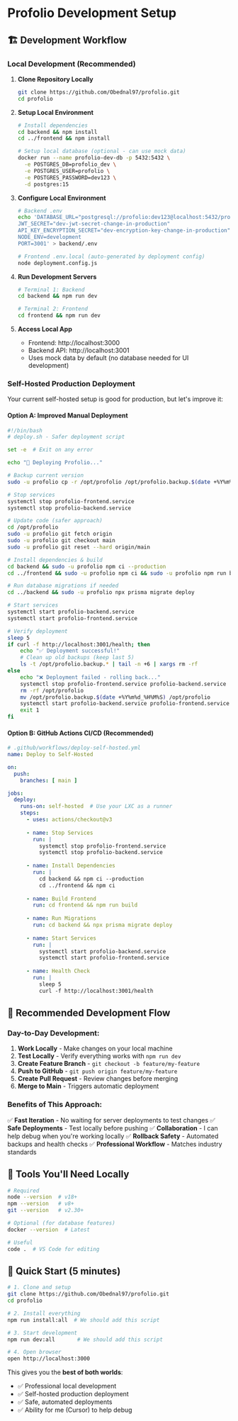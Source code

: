 # Profolio Development Setup

## 🏗️ **Development Workflow**

### **Local Development (Recommended)**

1. **Clone Repository Locally**
   ```bash
   git clone https://github.com/Obednal97/profolio.git
   cd profolio
   ```

2. **Setup Local Environment**
   ```bash
   # Install dependencies
   cd backend && npm install
   cd ../frontend && npm install
   
   # Setup local database (optional - can use mock data)
   docker run --name profolio-dev-db -p 5432:5432 \
     -e POSTGRES_DB=profolio_dev \
     -e POSTGRES_USER=profolio \
     -e POSTGRES_PASSWORD=dev123 \
     -d postgres:15
   ```

3. **Configure Local Environment**
   ```bash
   # Backend .env
   echo 'DATABASE_URL="postgresql://profolio:dev123@localhost:5432/profolio_dev"
   JWT_SECRET="dev-jwt-secret-change-in-production"
   API_KEY_ENCRYPTION_SECRET="dev-encryption-key-change-in-production"
   NODE_ENV=development
   PORT=3001' > backend/.env
   
   # Frontend .env.local (auto-generated by deployment config)
   node deployment.config.js
   ```

4. **Run Development Servers**
   ```bash
   # Terminal 1: Backend
   cd backend && npm run dev
   
   # Terminal 2: Frontend  
   cd frontend && npm run dev
   ```

5. **Access Local App**
   - Frontend: http://localhost:3000
   - Backend API: http://localhost:3001
   - Uses mock data by default (no database needed for UI development)

### **Self-Hosted Production Deployment**

Your current self-hosted setup is good for production, but let's improve it:

#### **Option A: Improved Manual Deployment**
```bash
#!/bin/bash
# deploy.sh - Safer deployment script

set -e  # Exit on any error

echo "🚀 Deploying Profolio..."

# Backup current version
sudo -u profolio cp -r /opt/profolio /opt/profolio.backup.$(date +%Y%m%d_%H%M%S)

# Stop services
systemctl stop profolio-frontend.service
systemctl stop profolio-backend.service

# Update code (safer approach)
cd /opt/profolio
sudo -u profolio git fetch origin
sudo -u profolio git checkout main
sudo -u profolio git reset --hard origin/main

# Install dependencies & build
cd backend && sudo -u profolio npm ci --production
cd ../frontend && sudo -u profolio npm ci && sudo -u profolio npm run build

# Run database migrations if needed
cd ../backend && sudo -u profolio npx prisma migrate deploy

# Start services
systemctl start profolio-backend.service
systemctl start profolio-frontend.service

# Verify deployment
sleep 5
if curl -f http://localhost:3001/health; then
    echo "✅ Deployment successful!"
    # Clean up old backups (keep last 5)
    ls -t /opt/profolio.backup.* | tail -n +6 | xargs rm -rf
else
    echo "❌ Deployment failed - rolling back..."
    systemctl stop profolio-frontend.service profolio-backend.service
    rm -rf /opt/profolio
    mv /opt/profolio.backup.$(date +%Y%m%d_%H%M%S) /opt/profolio
    systemctl start profolio-backend.service profolio-frontend.service
    exit 1
fi
```

#### **Option B: GitHub Actions CI/CD (Recommended)**
```yaml
# .github/workflows/deploy-self-hosted.yml
name: Deploy to Self-Hosted

on:
  push:
    branches: [ main ]

jobs:
  deploy:
    runs-on: self-hosted  # Use your LXC as a runner
    steps:
      - uses: actions/checkout@v3
      
      - name: Stop Services
        run: |
          systemctl stop profolio-frontend.service
          systemctl stop profolio-backend.service
      
      - name: Install Dependencies
        run: |
          cd backend && npm ci --production
          cd ../frontend && npm ci
      
      - name: Build Frontend
        run: cd frontend && npm run build
      
      - name: Run Migrations
        run: cd backend && npx prisma migrate deploy
      
      - name: Start Services
        run: |
          systemctl start profolio-backend.service
          systemctl start profolio-frontend.service
      
      - name: Health Check
        run: |
          sleep 5
          curl -f http://localhost:3001/health
```

## 🎯 **Recommended Development Flow**

### **Day-to-Day Development:**
1. **Work Locally** - Make changes on your local machine
2. **Test Locally** - Verify everything works with `npm run dev`
3. **Create Feature Branch** - `git checkout -b feature/my-feature`
4. **Push to GitHub** - `git push origin feature/my-feature`
5. **Create Pull Request** - Review changes before merging
6. **Merge to Main** - Triggers automatic deployment

### **Benefits of This Approach:**
✅ **Fast Iteration** - No waiting for server deployments to test changes
✅ **Safe Deployments** - Test locally before pushing
✅ **Collaboration** - I can help debug when you're working locally
✅ **Rollback Safety** - Automated backups and health checks
✅ **Professional Workflow** - Matches industry standards

## 🔧 **Tools You'll Need Locally**

```bash
# Required
node --version  # v18+
npm --version   # v8+
git --version   # v2.30+

# Optional (for database features)
docker --version  # Latest

# Useful
code .  # VS Code for editing
```

## 🚀 **Quick Start (5 minutes)**

```bash
# 1. Clone and setup
git clone https://github.com/Obednal97/profolio.git
cd profolio

# 2. Install everything
npm run install:all  # We should add this script

# 3. Start development
npm run dev:all       # We should add this script

# 4. Open browser
open http://localhost:3000
```

This gives you the **best of both worlds**:
- ✅ Professional local development
- ✅ Self-hosted production deployment
- ✅ Safe, automated deployments
- ✅ Ability for me (Cursor) to help debug 